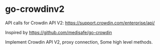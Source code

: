 # go-crowdinv2
API calls for Crowdin API V2: https://support.crowdin.com/enterprise/api/

Inspired by https://github.com/medisafe/go-crowdin


Implement Crowdin API V2, proxy connection, Some high level methods. 
